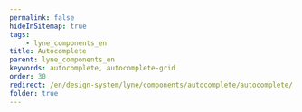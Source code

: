 ```yaml
---
permalink: false
hideInSitemap: true
tags: 
    - lyne_components_en
title: Autocomplete
parent: lyne_components_en
keywords: autocomplete, autocomplete-grid
order: 30
redirect: /en/design-system/lyne/components/autocomplete/autocomplete/
folder: true
---
```

